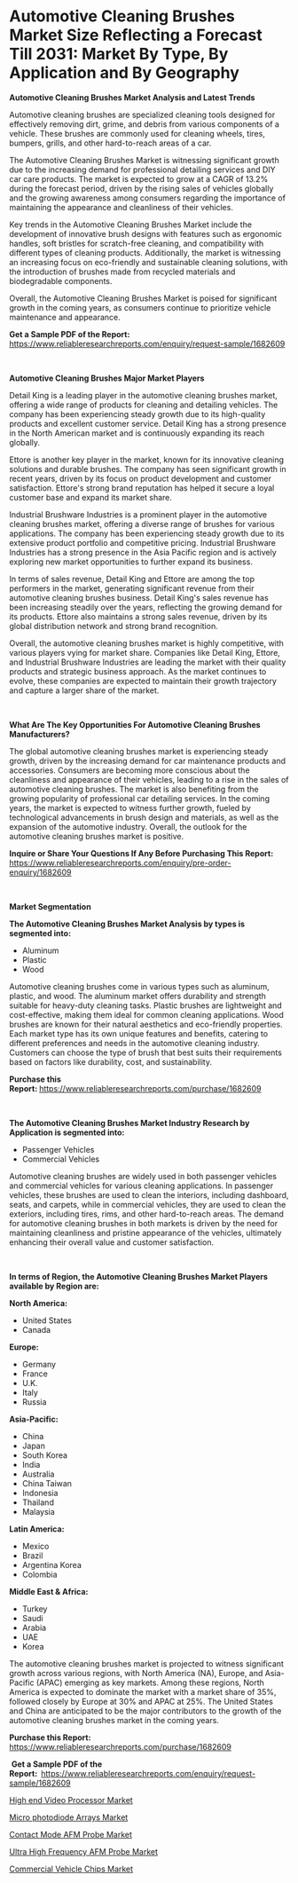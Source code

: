 <p><h1>Automotive Cleaning Brushes Market Size Reflecting a Forecast Till 2031: Market By Type, By Application and By Geography</h1></p><p><strong>Automotive Cleaning Brushes Market Analysis and Latest Trends</strong></p>
<p><p>Automotive cleaning brushes are specialized cleaning tools designed for effectively removing dirt, grime, and debris from various components of a vehicle. These brushes are commonly used for cleaning wheels, tires, bumpers, grills, and other hard-to-reach areas of a car.</p><p>The Automotive Cleaning Brushes Market is witnessing significant growth due to the increasing demand for professional detailing services and DIY car care products. The market is expected to grow at a CAGR of 13.2% during the forecast period, driven by the rising sales of vehicles globally and the growing awareness among consumers regarding the importance of maintaining the appearance and cleanliness of their vehicles.</p><p>Key trends in the Automotive Cleaning Brushes Market include the development of innovative brush designs with features such as ergonomic handles, soft bristles for scratch-free cleaning, and compatibility with different types of cleaning products. Additionally, the market is witnessing an increasing focus on eco-friendly and sustainable cleaning solutions, with the introduction of brushes made from recycled materials and biodegradable components.</p><p>Overall, the Automotive Cleaning Brushes Market is poised for significant growth in the coming years, as consumers continue to prioritize vehicle maintenance and appearance.</p></p>
<p><strong>Get a Sample PDF of the Report:&nbsp;</strong> <a href="https://www.reliableresearchreports.com/enquiry/request-sample/1682609">https://www.reliableresearchreports.com/enquiry/request-sample/1682609</a></p>
<p>&nbsp;</p>
<p><strong>Automotive Cleaning Brushes Major Market Players</strong></p>
<p><p>Detail King is a leading player in the automotive cleaning brushes market, offering a wide range of products for cleaning and detailing vehicles. The company has been experiencing steady growth due to its high-quality products and excellent customer service. Detail King has a strong presence in the North American market and is continuously expanding its reach globally.</p><p>Ettore is another key player in the market, known for its innovative cleaning solutions and durable brushes. The company has seen significant growth in recent years, driven by its focus on product development and customer satisfaction. Ettore's strong brand reputation has helped it secure a loyal customer base and expand its market share.</p><p>Industrial Brushware Industries is a prominent player in the automotive cleaning brushes market, offering a diverse range of brushes for various applications. The company has been experiencing steady growth due to its extensive product portfolio and competitive pricing. Industrial Brushware Industries has a strong presence in the Asia Pacific region and is actively exploring new market opportunities to further expand its business.</p><p>In terms of sales revenue, Detail King and Ettore are among the top performers in the market, generating significant revenue from their automotive cleaning brushes business. Detail King's sales revenue has been increasing steadily over the years, reflecting the growing demand for its products. Ettore also maintains a strong sales revenue, driven by its global distribution network and strong brand recognition.</p><p>Overall, the automotive cleaning brushes market is highly competitive, with various players vying for market share. Companies like Detail King, Ettore, and Industrial Brushware Industries are leading the market with their quality products and strategic business approach. As the market continues to evolve, these companies are expected to maintain their growth trajectory and capture a larger share of the market.</p></p>
<p>&nbsp;</p>
<p><strong>What Are The Key Opportunities For Automotive Cleaning Brushes Manufacturers?</strong></p>
<p><p>The global automotive cleaning brushes market is experiencing steady growth, driven by the increasing demand for car maintenance products and accessories. Consumers are becoming more conscious about the cleanliness and appearance of their vehicles, leading to a rise in the sales of automotive cleaning brushes. The market is also benefiting from the growing popularity of professional car detailing services. In the coming years, the market is expected to witness further growth, fueled by technological advancements in brush design and materials, as well as the expansion of the automotive industry. Overall, the outlook for the automotive cleaning brushes market is positive.</p></p>
<p><strong>Inquire or Share Your Questions If Any Before Purchasing This Report:</strong> <a href="https://www.reliableresearchreports.com/enquiry/pre-order-enquiry/1682609">https://www.reliableresearchreports.com/enquiry/pre-order-enquiry/1682609</a></p>
<p>&nbsp;</p>
<p><strong>Market Segmentation</strong></p>
<p><strong>The Automotive Cleaning Brushes Market Analysis by types is segmented into:</strong></p>
<p><ul><li>Aluminum</li><li>Plastic</li><li>Wood</li></ul></p>
<p><p>Automotive cleaning brushes come in various types such as aluminum, plastic, and wood. The aluminum market offers durability and strength suitable for heavy-duty cleaning tasks. Plastic brushes are lightweight and cost-effective, making them ideal for common cleaning applications. Wood brushes are known for their natural aesthetics and eco-friendly properties. Each market type has its own unique features and benefits, catering to different preferences and needs in the automotive cleaning industry. Customers can choose the type of brush that best suits their requirements based on factors like durability, cost, and sustainability.</p></p>
<p><strong>Purchase this Report:&nbsp;</strong><a href="https://www.reliableresearchreports.com/purchase/1682609">https://www.reliableresearchreports.com/purchase/1682609</a></p>
<p>&nbsp;</p>
<p><strong>The Automotive Cleaning Brushes Market Industry Research by Application is segmented into:</strong></p>
<p><ul><li>Passenger Vehicles</li><li>Commercial Vehicles</li></ul></p>
<p><p>Automotive cleaning brushes are widely used in both passenger vehicles and commercial vehicles for various cleaning applications. In passenger vehicles, these brushes are used to clean the interiors, including dashboard, seats, and carpets, while in commercial vehicles, they are used to clean the exteriors, including tires, rims, and other hard-to-reach areas. The demand for automotive cleaning brushes in both markets is driven by the need for maintaining cleanliness and pristine appearance of the vehicles, ultimately enhancing their overall value and customer satisfaction.</p></p>
<p>&nbsp;</p>
<p><strong>In terms of Region, the Automotive Cleaning Brushes Market Players available by Region are:</strong></p>
<p>
    <p> <strong> North America: </strong>
        <ul>
            <li>United States</li>
            <li>Canada</li>
        </ul>
        </p> 
    <p> <strong> Europe: </strong>
        <ul>
            <li>Germany</li>
            <li>France</li>
            <li>U.K.</li>
            <li>Italy</li>
            <li>Russia</li>
        </ul>
        </p> 
    <p> <strong> Asia-Pacific: </strong>
        <ul>
            <li>China</li>
            <li>Japan</li>
            <li>South Korea</li>
            <li>India</li>
            <li>Australia</li>
            <li>China Taiwan</li>
            <li>Indonesia</li>
            <li>Thailand</li>
            <li>Malaysia</li>
        </ul>
        </p> 
    <p> <strong> Latin America: </strong>
        <ul>
            <li>Mexico</li>
            <li>Brazil</li>
            <li>Argentina Korea</li>
            <li>Colombia</li>
        </ul>
        </p> 
    <p> <strong> Middle East & Africa: </strong>
        <ul>
            <li>Turkey</li>
            <li>Saudi</li>
            <li>Arabia</li>
            <li>UAE</li>
            <li>Korea</li>
        </ul>
    </p>
    </p>
<p><p>The automotive cleaning brushes market is projected to witness significant growth across various regions, with North America (NA), Europe, and Asia-Pacific (APAC) emerging as key markets. Among these regions, North America is expected to dominate the market with a market share of 35%, followed closely by Europe at 30% and APAC at 25%. The United States and China are anticipated to be the major contributors to the growth of the automotive cleaning brushes market in the coming years.</p></p>
<p><strong>Purchase this Report: </strong><a href="https://www.reliableresearchreports.com/purchase/1682609">https://www.reliableresearchreports.com/purchase/1682609</a></p>
<p>&nbsp;<strong>Get a Sample PDF of the Report:&nbsp;&nbsp;</strong><a href="https://www.reliableresearchreports.com/enquiry/request-sample/1682609">https://www.reliableresearchreports.com/enquiry/request-sample/1682609</a></p>
<p><strong></strong></p>
<p><p><a href="https://medium.com/@santosh.reportprime/high-end-video-processor-market-furnishes-information-on-market-share-market-trends-and-market-48d629661e0a">High end Video Processor Market</a></p><p><a href="https://medium.com/@isomgleason/micro-photodiode-arrays-market-exploring-market-share-market-trends-and-future-growth-a88a563dab63">Micro photodiode Arrays Market</a></p><p><a href="https://medium.com/@isomgleason/contact-mode-afm-probe-market-the-key-to-successful-business-strategy-forecast-till-2031-120f5272d8b3">Contact Mode AFM Probe Market</a></p><p><a href="https://medium.com/@isomgleason/ultra-high-frequency-afm-probe-nbsp-market-focuses-on-market-share-size-and-projected-forecast-7b95ef27b292">Ultra High Frequency AFM Probe Market</a></p><p><a href="https://medium.com/@isomgleason/commercial-vehicle-chips-market-comprehensive-assessment-by-type-application-and-geography-259586d9e7ec">Commercial Vehicle Chips Market</a></p></p>